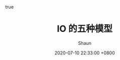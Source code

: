 ---
title: IO 的五种模型
author: Shaun
date: 2020-07-10 22:33:00 +0800
categories: [博客]
tags: [jvm]
pin: true
math: true
mermaid: true
---